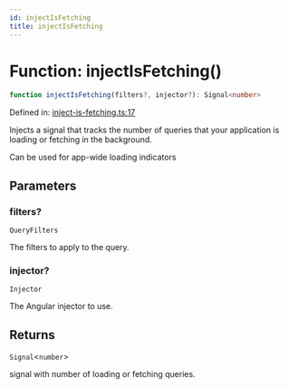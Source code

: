 ```yaml
---
id: injectIsFetching
title: injectIsFetching
---
```


<!-- DO NOT EDIT: this page is autogenerated from the type comments -->

# Function: injectIsFetching()

```ts
function injectIsFetching(filters?, injector?): Signal<number>
```

Defined in: [inject-is-fetching.ts:17](https://github.com/TanStack/query/blob/main/packages/angular-query-experimental/src/inject-is-fetching.ts#L17)

Injects a signal that tracks the number of queries that your application is loading or
fetching in the background.

Can be used for app-wide loading indicators

## Parameters

### filters?

`QueryFilters`

The filters to apply to the query.

### injector?

`Injector`

The Angular injector to use.

## Returns

`Signal`\<`number`\>

signal with number of loading or fetching queries.
